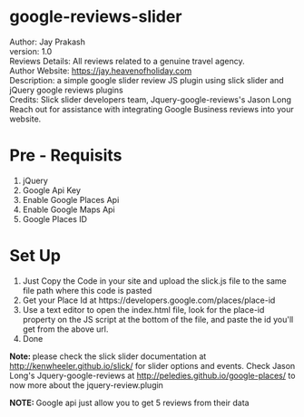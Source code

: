 # google-reviews-slider
Author: Jay Prakash<br>
version: 1.0<br>
Reviews Details: All reviews related to a genuine travel agency.<br>
Author Website: https://jay.heavenofholiday.com<br>
Description: a simple google slider review JS plugin using slick slider and jQuery google reviews plugins<br>
Credits: Slick slider developers team, Jquery-google-reviews's Jason Long<br>
Reach out for assistance with integrating Google Business reviews into your website.


# Pre - Requisits 
<ol>
  <li>jQuery</li>
  <li>Google Api Key</li>
  <li>Enable Google Places Api</li>
  <li>Enable Google Maps Api</li>
  <li>Google Places ID</li>
</ol>

# Set Up
<ol>
  <li>Just Copy the Code in your site and upload the slick.js file to the same file path where this code is pasted</li>
  <li>Get your Place Id at https://developers.google.com/places/place-id</li>
  <li>Use a text editor to open the index.html file, look for the place-id property on the JS script at the bottom of the file, and paste the id you'll get from the above url.  </li>
  <li>Done</li>
</ol>

<b>Note: </b>please check the slick slider documentation at http://kenwheeler.github.io/slick/ for slider options and events.
Check Jason Long's Jquery-google-reviews at http://peledies.github.io/google-places/ to now more about the jquery-review.plugin

<b>NOTE: </B>Google api just allow you to get 5 reviews from their data
